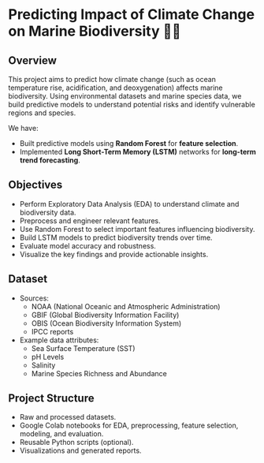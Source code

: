 # Predicting Impact of Climate Change on Marine Biodiversity 🌊🐠

## Overview
This project aims to predict how climate change (such as ocean temperature rise, acidification, and deoxygenation) affects marine biodiversity. Using environmental datasets and marine species data, we build predictive models to understand potential risks and identify vulnerable regions and species.

We have:
- Built predictive models using **Random Forest** for **feature selection**.
- Implemented **Long Short-Term Memory (LSTM)** networks for **long-term trend forecasting**.

## Objectives
- Perform Exploratory Data Analysis (EDA) to understand climate and biodiversity data.
- Preprocess and engineer relevant features.
- Use Random Forest to select important features influencing biodiversity.
- Build LSTM models to predict biodiversity trends over time.
- Evaluate model accuracy and robustness.
- Visualize the key findings and provide actionable insights.

## Dataset
- Sources:
  - NOAA (National Oceanic and Atmospheric Administration)
  - GBIF (Global Biodiversity Information Facility)
  - OBIS (Ocean Biodiversity Information System)
  - IPCC reports
- Example data attributes:
  - Sea Surface Temperature (SST)
  - pH Levels
  - Salinity
  - Marine Species Richness and Abundance

## Project Structure
-  Raw and processed datasets.
- Google Colab notebooks for EDA, preprocessing, feature selection, modeling, and evaluation.
- Reusable Python scripts (optional).
- Visualizations and generated reports.

